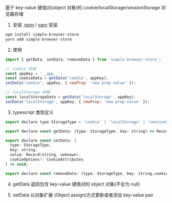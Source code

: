 基于 key-value 键值对(object 对象)的 cookie/localStorage/sessionStorage 浏览器存储

1. 安装 ,[npm](https://npmjs.org/) / [yarn](https://yarnpkg.com) 安装

```js
npm install simple-browser-store
yarn add simple-browser-store
```

2. 使用

```js
import { getData, setData, removeData } from 'simple-browser-store';

// cookie 存储
const appKey = '__app__';
const cookieData = getData('cookie', appKey);
setData('cookie', appKey, { newProp: 'new prop value' });

// localStorage 存储
const localStorageData = getData('localStorage', appKey);
setData('localStorage', appKey, { newProp: 'new prop value' });
```

3. typescript 类型定义

```js
export declare type StorageType = 'cookie' | 'localStorage' | 'sessionStorage';

export declare const getData: (type: StorageType, key: string) => Record<string, unknown>;

export declare const setData: (
  type: StorageType,
  key: string,
  value: Record<string, unknown>,
  cookieOptions?: CookieAttributes
) => void;

export declare const removeData: (type: StorageType, key: string,cookieOptions?: CookieAttributes) => void;

```

4. getData 返回包含 key-value 键值对的 object 对象(不会为 null)

5. setData 以对象扩展 (Object.assign)方式更新或者添加 key-value pair
